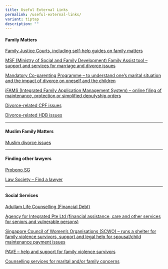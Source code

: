 ```yaml
---
title: Useful External Links
permalink: /useful-external-links/
variant: tiptap
description: ""
---
```

<h4>Family Matters</h4>
<p><a href="https://www.judiciary.gov.sg/family" rel="noopener nofollow" target="_blank">Family Justice Courts, including self-help guides on family matters</a>
</p>
<p></p>
<p><a href="https://familyassist.msf.gov.sg/" rel="noopener nofollow" target="_blank">MSF (Ministry of Social and Family Development) Family Assist tool –support and services for marriage and divorce issues</a>
</p>
<p></p>
<p><a href="https://familyassist.msf.gov.sg/content/proceeding-with-divorce/divorce-proceedings/mandatory-co-parenting-programme-cpp/" rel="noopener nofollow" target="_blank">Mandatory Co-parenting Programme – to understand one’s marital situation and the impact of divorce on oneself and the children</a>
</p>
<p></p>
<p><a href="https://ifams.judiciary.gov.sg/" rel="noopener nofollow" target="_blank">iFAMS (Integrated Family Application Management System) – online filing of maintenance, protection or simplified deputyship orders</a>
</p>
<p></p>
<p><a href="https://www.cpf.gov.sg/member/account-services/undergoing-a-divorce/division-of-cpf-assets" rel="noopener nofollow" target="_blank">Divorce-related CPF issues</a>
</p>
<p></p>
<p><a href="https://www.hdb.gov.sg/cs/infoweb/residential/living-in-an-hdb-flat/changing-owners-occupiers/change-in-ownership/change-in-flat-ownership" rel="noopener nofollow" target="_blank">Divorce-related HDB issues</a>
</p>
<hr>
<p></p>
<h4>Muslim Family Matters</h4>
<p></p>
<p><a href="https://syariahcourt.gov.sg/Divorce" rel="noopener nofollow" target="_blank">Muslim divorce issues</a>
</p>
<hr>
<h4>Finding other lawyers</h4>
<p><a href="https://www.probono.sg/" rel="noopener nofollow" target="_blank">Probono SG</a>
</p>
<p></p>
<p><a href="https://www.lawsociety.org.sg/find-a-lawyer-2024/" rel="noopener nofollow" target="_blank">Law Society – Find a lawyer</a>
</p>
<hr>
<h4>Social Services</h4>
<p><a href="https://www.adullam.org.sg/" rel="noopener nofollow" target="_blank">Adullam Life Counselling (Financial Debt)</a>
</p>
<p></p>
<p><a href="https://www.aic.sg/" rel="noopener nofollow" target="_blank">Agency for Integrated Pte Ltd (financial assistance, care and other services for seniors and vulnerable persons)</a>
</p>
<p></p>
<p><a href="https://www.scwo.org.sg/" rel="noopener nofollow" target="_blank">Singapore Council of Women’s Organisations (SCWO) – runs a shelter for family violence survivors, support and legal help for spousal/child maintenance payment issues</a>
</p>
<p></p>
<p><a href="https://pave.org.sg/" rel="noopener nofollow" target="_blank">PAVE – help and support for family violence survivors</a>
</p>
<p></p>
<p><a href="https://familyassist.msf.gov.sg/content/resources/where-can-i-attend-counselling-and-programmes/our-agencies/" rel="noopener nofollow" target="_blank">Counselling services for marital and/or family concerns</a>
</p>